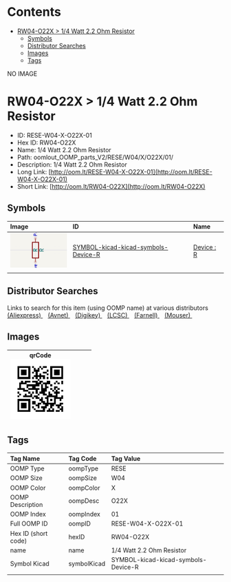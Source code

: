 



Contents
========

* [RW04-O22X > 1/4 Watt 2.2 Ohm Resistor](#rw04-o22x--14-watt-22-ohm-resistor)
	* [Symbols](#symbols)
	* [Distributor Searches](#distributor-searches)
	* [Images](#images)
	* [Tags](#tags)
  
NO IMAGE  
# RW04-O22X > 1/4 Watt 2.2 Ohm Resistor

- ID: RESE-W04-X-O22X-01
- Hex ID: RW04-O22X
- Name: 1/4 Watt 2.2 Ohm Resistor
- Path: oomlout_OOMP_parts_V2/RESE/W04/X/O22X/01/
- Description: 1/4 Watt 2.2 Ohm Resistor
- Long Link: [http://oom.lt/RESE-W04-X-O22X-01](http://oom.lt/RESE-W04-X-O22X-01)
- Short Link: [http://oom.lt/RW04-O22X](http://oom.lt/RW04-O22X)

## Symbols
  

|Image|ID|Name|
| :--- | :--- | :--- |
|[![](https://raw.githubusercontent.com/oomlout/oomlout_OOMP_eda_V2/main/SYMBOL/kicad/kicad-symbols/Device/R/image_140.png)](https://github.com/oomlout/oomlout_OOMP_eda_V2/tree/main/SYMBOL/kicad/kicad-symbols/Device/R/)|[SYMBOL-kicad-kicad-symbols-Device-R](https://github.com/oomlout/oomlout_OOMP_eda_V2/tree/main/SYMBOL/kicad/kicad-symbols/Device/R/)|[Device : R](https://github.com/oomlout/oomlout_OOMP_eda_V2/tree/main/SYMBOL/kicad/kicad-symbols/Device/R/)|
||||

## Distributor Searches
  
Links to search for this item (using OOMP name) at various distributors  
[(Aliexpress) ](https://www.aliexpress.com/wholesale?SearchText=11171/4+Watt+2.2+Ohm+Resistor)&nbsp;&nbsp;&nbsp;[(Avnet) ](https://www.avnet.com/shop/us/search/1/4+Watt+2.2+Ohm+Resistor)&nbsp;&nbsp;&nbsp;[(Digikey) ](https://www.digikey.co.uk/en/products/result?s=1/4+Watt+2.2+Ohm+Resistor)&nbsp;&nbsp;&nbsp;[(LCSC) ](https://www.lcsc.com/search?q=1/4+Watt+2.2+Ohm+Resistor)&nbsp;&nbsp;&nbsp;[(Farnell) ](https://uk.farnell.com/search?st=1/4+Watt+2.2+Ohm+Resistor)&nbsp;&nbsp;&nbsp;[(Mouser) ](https://www.mouser.com/c/?q=1/4+Watt+2.2+Ohm+Resistor)&nbsp;&nbsp;&nbsp;
## Images
  

|qrCode<br>[![](https://raw.githubusercontent.com/oomlout/oomlout_OOMP_parts_V2/main/RESE/W04/X/O22X/01/qrCode_140.png)](https://github.com/oomlout/oomlout_OOMP_parts_V2/tree/main/RESE/W04/X/O22X/01/qrCode.png)||||
| :---: | :---: | :---: | :---: |

## Tags
  

|Tag Name|Tag Code|Tag Value|
| :--- | :--- | :--- |
|OOMP Type|oompType|RESE|
|OOMP Size|oompSize|W04|
|OOMP Color|oompColor|X|
|OOMP Description|oompDesc|O22X|
|OOMP Index|oompIndex|01|
|Full OOMP ID|oompID|RESE-W04-X-O22X-01|
|Hex ID (short code)|hexID|RW04-O22X|
|name|name|1/4 Watt 2.2 Ohm Resistor|
|Symbol Kicad|symbolKicad|SYMBOL-kicad-kicad-symbols-Device-R|
||||
